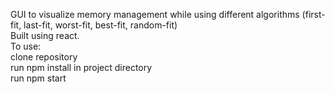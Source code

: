 GUI to visualize memory management while using different algorithms (first-fit, last-fit, worst-fit, best-fit, random-fit)  
Built using react.  
To use:  
clone repository  
run npm install in project directory  
run npm start  
